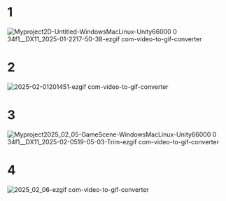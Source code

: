 
# 1

![Myproject2D-Untitled-WindowsMacLinux-Unity66000 0 34f1__DX11_2025-01-2217-50-38-ezgif com-video-to-gif-converter](https://github.com/user-attachments/assets/0ed2f5f6-f804-4b95-8add-2f3bead5fd9e)

# 2

![2025-02-01201451-ezgif com-video-to-gif-converter](https://github.com/user-attachments/assets/58ff9a45-73bc-430c-896d-61b6924e04ad)


# 3

![Myproject2025_02_05-GameScene-WindowsMacLinux-Unity66000 0 34f1__DX11_2025-02-0519-05-03-Trim-ezgif com-video-to-gif-converter](https://github.com/user-attachments/assets/b62b7627-058d-4e2e-8b18-74d2bd56766f)

# 4

![2025_02_06-ezgif com-video-to-gif-converter](https://github.com/user-attachments/assets/5ec617a9-8baa-4f77-a03c-82a818cc089c)
